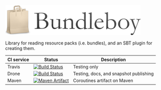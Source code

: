 <img src='bundleboy-title-96.png'></img>

Library for reading resource packs (i.e. bundles), and an SBT plugin for creating them.

CI service         | Status | Description
-------------------|--------|------------
Travis             | [![Build Status](https://travis-ci.org/storm-enroute/bundleboy.svg)](https://travis-ci.org/storm-enroute/bundleboy) | Testing only
Drone              | [![Build Status](http://ci.storm-enroute.com:443/api/badges/storm-enroute/bundleboy/status.svg)](http://ci.storm-enroute.com:443/storm-enroute/bundleboy) | Testing, docs, and snapshot publishing
Maven              | [![Maven Artifact](https://img.shields.io/maven-central/v/com.storm-enroute/coroutines_2.11.svg)](http://mvnrepository.com/artifact/com.storm-enroute/coroutines_2.11) | Coroutines artifact on Maven